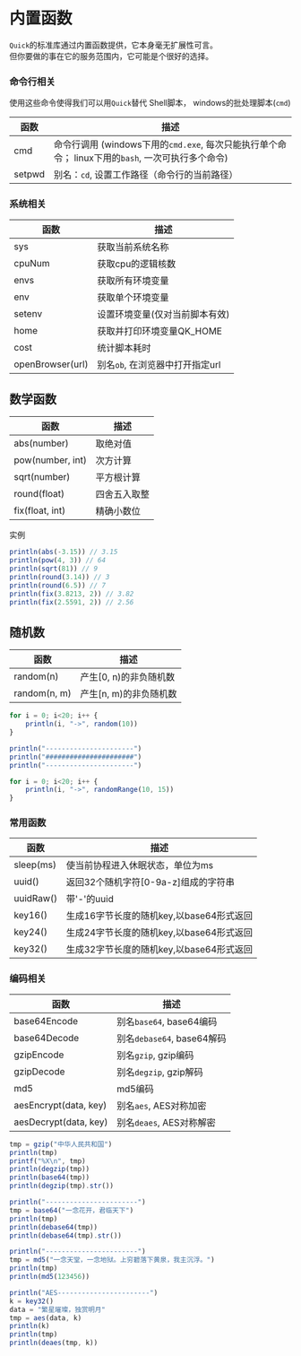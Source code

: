 # 内置函数

`Quick`的标准库通过内置函数提供，它本身毫无扩展性可言。  
但你要做的事在它的服务范围内，它可能是个很好的选择。

### 命令行相关
使用这些命令使得我们可以用`Quick`替代 Shell脚本， windows的批处理脚本(`cmd`)

| 函数   |	描述  |
| ----  | ----  |
| cmd | 命令行调用 (windows下用的`cmd.exe`, 每次只能执行单个命令； linux下用的`bash`, 一次可执行多个命令) |
| setpwd | 别名：`cd`,  设置工作路径（命令行的当前路径） |

### 系统相关

| 函数   |	描述  |
| ----  | ----  |
| sys | 获取当前系统名称 |
| cpuNum | 获取cpu的逻辑核数 |
| envs | 获取所有环境变量 |
| env | 获取单个环境变量 |
| setenv | 设置环境变量(仅对当前脚本有效) |
| home | 获取并打印环境变量QK_HOME |
| cost | 统计脚本耗时 |
| openBrowser(url) | 别名`ob`, 在浏览器中打开指定url |

## 数学函数

| 函数  |	描述   |
|  ----  | ----  |
|  abs(number)      |  取绝对值     |
|  pow(number, int) |  次方计算     |
|  sqrt(number)     |  平方根计算   |
|  round(float)     |  四舍五入取整 |
|  fix(float, int)  |  精确小数位  |

实例
```js
println(abs(-3.15)) // 3.15
println(pow(4, 3)) // 64
println(sqrt(81)) // 9
println(round(3.14)) // 3
println(round(6.5)) // 7
println(fix(3.8213, 2)) // 3.82
println(fix(2.5591, 2)) // 2.56
```


## 随机数

| 函数  |	描述   |
|  ----  | ----  |
|  random(n)  | 产生[0, n)的非负随机数 |
|  random(n, m)  |  产生[n, m)的非负随机数 |

```js
for i = 0; i<20; i++ {
    println(i, "->", random(10))
}

println("----------------------")
println("######################")
println("----------------------")

for i = 0; i<20; i++ {
    println(i, "->", randomRange(10, 15))
}
```

### 常用函数

| 函数   |	描述  |
| ----  | ----  |
|  sleep(ms)  |  使当前协程进入休眠状态，单位为ms  |
|  uuid()  | 返回32个随机字符[0-9a-z]组成的字符串 |
|  uuidRaw()  | 带'-'的uuid |
|  key16()  | 生成16字节长度的随机key,以base64形式返回 |
|  key24()  | 生成24字节长度的随机key,以base64形式返回 |
|  key32()  | 生成32字节长度的随机key,以base64形式返回 |

### 编码相关

| 函数   |	描述  |
| ----  | ----  |
|  base64Encode  |  别名`base64`, base64编码  |
|  base64Decode  |  别名`debase64`, base64解码  |
|  gzipEncode  |  别名`gzip`, gzip编码  |
|  gzipDecode  |  别名`degzip`, gzip解码  |
|  md5  |  md5编码  |
|  aesEncrypt(data, key)  |  别名`aes`, AES对称加密  |
|  aesDecrypt(data, key)  |  别名`deaes`, AES对称解密  |

```js
tmp = gzip("中华人民共和国")
println(tmp)
printf("%X\n", tmp)
println(degzip(tmp))
println(base64(tmp))
println(degzip(tmp).str())

println("-----------------------")
tmp = base64("一念花开，君临天下")
println(tmp)
println(debase64(tmp))
println(debase64(tmp).str())

println("-----------------------")
tmp = md5("一念天堂，一念地狱。上穷碧落下黄泉，我主沉浮。")
println(tmp)
println(md5(123456))

println("AES-----------------------")
k = key32()
data = "繁星璀璨，独赏明月"
tmp = aes(data, k)
println(k)
println(tmp)
println(deaes(tmp, k))
```